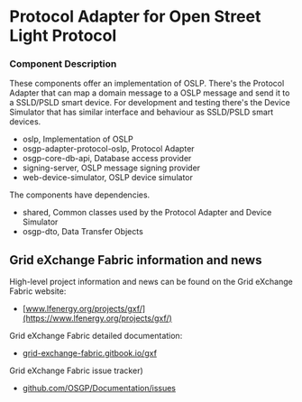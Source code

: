 <!--
SPDX-FileCopyrightText: 2023 Contributors to the GXF project

SPDX-License-Identifier: Apache-2.0
-->

# Protocol Adapter for Open Street Light Protocol

### Component Description

These components offer an implementation of OSLP. There's the Protocol Adapter that can map a domain message to a OSLP message and send it to a SSLD/PSLD smart device. For development and testing there's the Device Simulator that has similar interface and behaviour as SSLD/PSLD smart devices.

- oslp, Implementation of OSLP
- osgp-adapter-protocol-oslp, Protocol Adapter
- osgp-core-db-api, Database access provider
- signing-server, OSLP message signing provider
- web-device-simulator, OSLP device simulator

The components have dependencies.

- shared, Common classes used by the Protocol Adapter and Device Simulator
- osgp-dto, Data Transfer Objects

## Grid eXchange Fabric information and news

High-level project information and news can be found on the Grid eXchange Fabric website:
* [www.lfenergy.org/projects/gxf/](https://www.lfenergy.org/projects/gxf/)

Grid eXchange Fabric detailed documentation:
* [grid-exchange-fabric.gitbook.io/gxf](https://grid-exchange-fabric.gitbook.io/gxf)

Grid eXchange Fabric issue tracker)
* [github.com/OSGP/Documentation/issues](https://github.com/OSGP/Documentation/issues)

